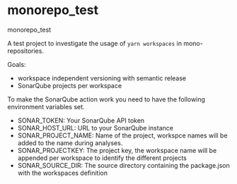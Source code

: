 # monorepo_test
monorepo_test

A test project to investigate the usage of `yarn workspaces` in mono-repositories.

Goals:
 - workspace independent versioning with semantic release
 - SonarQube projects per workspace
 
 To make the SonarQube action work you need to have the following environment variables set.
 
 - SONAR_TOKEN: Your SonarQube API token   
 - SONAR_HOST_URL: URL to your SonarQube instance   
 - SONAR_PROJECT_NAME: Name of the project, workspce names will be added to the name during analyses.   
 - SONAR_PROJECTKEY: The project key, the workspace name will be appended per workspace to identify the different projects   
 - SONAR_SOURCE_DIR: The source directory containing the package.json with the workspaces definition
 
 
 
